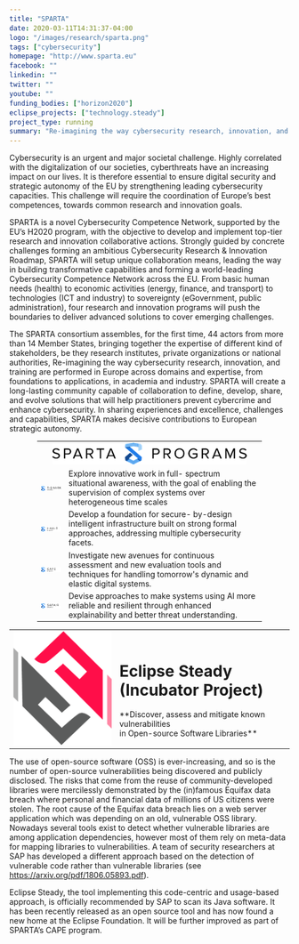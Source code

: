 ```yaml
---
title: "SPARTA"
date: 2020-03-11T14:31:37-04:00
logo: "/images/research/sparta.png"
tags: ["cybersecurity"]
homepage: "http://www.sparta.eu"
facebook: ""
linkedin: ""
twitter: ""
youtube: ""
funding_bodies: ["horizon2020"]
eclipse_projects: ["technology.steady"]
project_type: running
summary: "Re-imagining the way cybersecurity research, innovation, and training are performed in Europe"
---
```

Cybersecurity is an urgent and major societal challenge. Highly correlated with the digitalization of our societies, cyberthreats have an increasing impact on our lives. It is therefore essential to ensure digital security and strategic autonomy of the EU by strengthening leading cybersecurity capacities. This challenge will require the coordination of Europe’s best competences, towards common research and innovation goals. 

SPARTA is a novel Cybersecurity Competence Network, supported by the EU’s H2020 program, with the objective to develop and implement top-tier research and innovation collaborative actions. Strongly guided by concrete challenges forming an ambitious Cybersecurity Research & Innovation Roadmap, SPARTA will setup unique collaboration means, leading the way in building transformative capabilities and forming a world-leading Cybersecurity Competence Network across the EU. From basic human needs (health) to economic activities (energy, finance, and transport) to technologies (ICT and industry) to sovereignty (eGovernment, public administration), four research and innovation programs will push the boundaries to deliver advanced solutions to cover emerging challenges. 

The SPARTA consortium assembles, for the first time, 44 actors from more than 14 Member States, bringing together the expertise of different kind of stakeholders, be they research institutes, private organizations or national authorities,
Re-imagining the way cybersecurity research, innovation, and training are performed in Europe across domains and expertise, from foundations to applications, in academia and industry. SPARTA will create a long-lasting community capable of collaboration to define, develop, share, and evolve solutions that will help practitioners prevent cybercrime and enhance cybersecurity. 
In sharing experiences and excellence, challenges and capabilities, SPARTA makes decisive contributions to European strategic autonomy.

<center>
<table style="width:80%">
<tr><td colspan="2"><center><img src="sparta-program.png"></center></td></tr>
<tr>
	<td><img src="t-shark.png"></td>
	<td>Explore innovative work in full- spectrum situational awareness, with the goal of enabling the supervision of complex systems over heterogeneous time scales</td>
</tr>
<tr>
	<td><img src="haii-t.png"></td>
	<td>Develop a foundation for secure- by-design intelligent infrastructure built on strong formal approaches, addressing multiple cybersecurity facets.</td>
</tr>
<tr>
	<td><img src="cape.png"></td>
	<td>Investigate new avenues for continuous assessment and new evaluation tools and techniques for handling tomorrow's dynamic and elastic digital systems.</td>
</tr>
<tr>
	<td><img src="safair.png"></td>
	<td>Devise approaches to make systems using AI more reliable and resilient through enhanced explainability and better threat understanding.</td>
</tr>
</table>
</center>
<p/>
<center>
<table>
<tr>
	<td><img src="steady.png"></td>
	<td><h1>Eclipse Steady (Incubator Project)</h1>
		**Discover, assess and mitigate known vulnerabilities<br/> 
		in Open-source Software Libraries**
	</td>
</tr>
</table>
</center>

The use of open-source software (OSS) is ever-increasing, and so is the number of open-source vulnerabilities being discovered and publicly disclosed. The risks that come from the reuse of community-developed libraries were mercilessly demonstrated by the (in)famous Equifax data breach where personal and financial data of millions of US citizens were stolen. The root cause of the Equifax data breach lies on a web server application which was depending on an old, vulnerable OSS library.
Nowadays several tools exist to detect whether vulnerable libraries are among application dependencies, however most of them rely on meta-data for mapping libraries to vulnerabilities. A team of security researchers at SAP has developed a different approach based on the detection of vulnerable code rather than vulnerable libraries (see <https://arxiv.org/pdf/1806.05893.pdf>).

Eclipse Steady, the tool implementing this code-centric and usage-based approach, is officially recommended by SAP to scan its Java software. It has been recently released as an open source tool and has now found a new home at the Eclipse Foundation. It will be further improved as part of SPARTA’s CAPE program.

